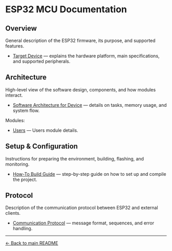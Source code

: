 # ESP32 MCU Documentation

## Overview  
General description of the ESP32 firmware, its purpose, and supported features.  
- [Target Device](../docs/device/target.md) — explains the hardware platform, main specifications, and supported peripherals.  

## Architecture  
High-level view of the software design, components, and how modules interact.  
- [Software Architecture for Device](../docs/device/architecture.md) — details on tasks, memory usage, and system flow.

Modules:
- [Users](../docs/device/module-users.md) — Users module details.

## Setup & Configuration  
Instructions for preparing the environment, building, flashing, and monitoring.  
- [How-To Build Guide](../docs/device/howto.md) — step-by-step guide on how to set up and compile the project.  

## Protocol  
Description of the communication protocol between ESP32 and external clients.  
- [Communication Protocol](../docs/general/protocol.md) — message format, sequences, and error handling.  

---

[← Back to main README](../README.md)
